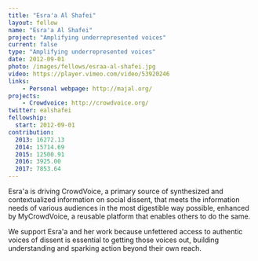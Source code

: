 ```yaml
---
title: "Esra'a Al Shafei"
layout: fellow
name: "Esra'a Al Shafei"
project: "Amplifying underrepresented voices"
current: false
type: "Amplifying underrepresented voices"
date: 2012-09-01
photo: /images/fellows/esraa-al-shafei.jpg
video: https://player.vimeo.com/video/53920246
links:
    - Personal webpage: http://majal.org/
projects:
    - Crowdvoice: http://crowdvoice.org/
twitter: ealshafei
fellowship:
  start: 2012-09-01
contribution:
  2013: 16272.13
  2014: 15714.69
  2015: 12500.91
  2016: 3925.00
  2017: 7853.64
---
```


Esra'a is driving CrowdVoice, a primary source of synthesized and contextualized information on social dissent, that meets the information needs of various audiences in the most digestible way possible, enhanced by MyCrowdVoice, a reusable platform that enables others to do the same.

We support Esra'a and her work because unfettered access to authentic voices of dissent is essential to getting those voices out, building understanding and sparking action beyond their own reach.
